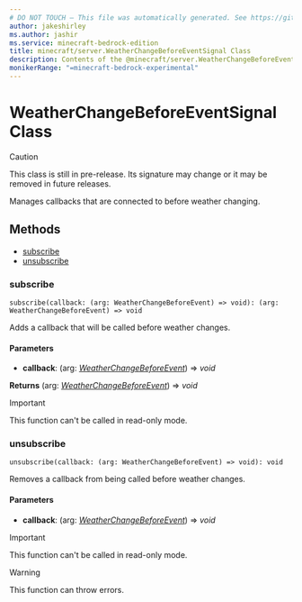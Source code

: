 ```yaml
---
# DO NOT TOUCH — This file was automatically generated. See https://github.com/mojang/minecraftapidocsgenerator to modify descriptions, examples, etc.
author: jakeshirley
ms.author: jashir
ms.service: minecraft-bedrock-edition
title: minecraft/server.WeatherChangeBeforeEventSignal Class
description: Contents of the @minecraft/server.WeatherChangeBeforeEventSignal class.
monikerRange: "=minecraft-bedrock-experimental"
---
```

# WeatherChangeBeforeEventSignal Class

> [!CAUTION]
> This class is still in pre-release.  Its signature may change or it may be removed in future releases.

Manages callbacks that are connected to before weather changing.

## Methods
- [subscribe](#subscribe)
- [unsubscribe](#unsubscribe)

### **subscribe**
`
subscribe(callback: (arg: WeatherChangeBeforeEvent) => void): (arg: WeatherChangeBeforeEvent) => void
`

Adds a callback that will be called before weather changes.

#### **Parameters**
- **callback**: (arg: [*WeatherChangeBeforeEvent*](WeatherChangeBeforeEvent.md)) => *void*

**Returns** (arg: [*WeatherChangeBeforeEvent*](WeatherChangeBeforeEvent.md)) => *void*

> [!IMPORTANT]
> This function can't be called in read-only mode.

### **unsubscribe**
`
unsubscribe(callback: (arg: WeatherChangeBeforeEvent) => void): void
`

Removes a callback from being called before weather changes.

#### **Parameters**
- **callback**: (arg: [*WeatherChangeBeforeEvent*](WeatherChangeBeforeEvent.md)) => *void*

> [!IMPORTANT]
> This function can't be called in read-only mode.

> [!WARNING]
> This function can throw errors.
